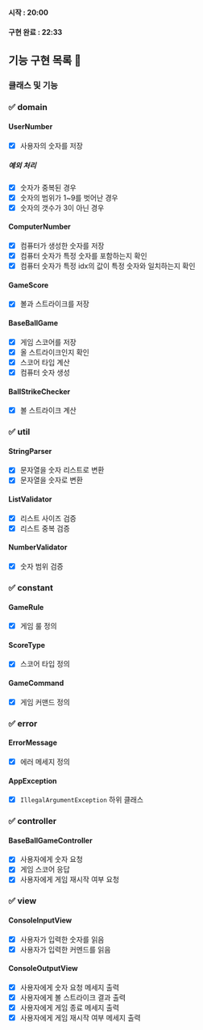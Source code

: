 

#### 시작 : 20:00
#### 구현 완료 : 22:33

## 기능 구현 목록 📝

### 클래스 및 기능

### ✅ domain

#### UserNumber
- [X] 사용자의 숫자를 저장

##### 예외 처리
- [X] 숫자가 중복된 경우
- [X] 숫자의 범위가 1~9를 벗어난 경우
- [X] 숫자의 갯수가 3이 아닌 경우

#### ComputerNumber
- [X] 컴퓨터가 생성한 숫자를 저장
- [X] 컴퓨터 숫자가 특정 숫자를 포함하는지 확인
- [X] 컴퓨터 숫자가 특정 idx의 값이 특정 숫자와 일치하는지 확인

#### GameScore
- [X] 볼과 스트라이크를 저장

#### BaseBallGame
- [X] 게임 스코어를 저장
- [X] 올 스트라이크인지 확인
- [X] 스코어 타입 계산
- [X] 컴퓨터 숫자 생성

#### BallStrikeChecker
- [X] 볼 스트라이크 계산

### ✅ util

#### StringParser
- [X] 문자열을 숫자 리스트로 변환
- [X] 문자열을 숫자로 변환

#### ListValidator
- [X] 리스트 사이즈 검증
- [X] 리스트 중복 검증

#### NumberValidator
- [X] 숫자 범위 검증

### ✅ constant
#### GameRule
- [X] 게임 룰 정의

#### ScoreType
- [X] 스코어 타입 정의

#### GameCommand
- [X] 게임 커맨드 정의

### ✅ error

#### ErrorMessage
- [X] 에러 메세지 정의

#### AppException
- [X] `IllegalArgumentException` 하위 클래스

### ✅ controller

#### BaseBallGameController
- [X] 사용자에게 숫자 요청
- [X] 게임 스코어 응답
- [X] 사용자에게 게임 재시작 여부 요청 

### ✅ view

#### ConsoleInputView
- [X] 사용자가 입력한 숫자를 읽음
- [X] 사용자가 입력한 커멘드를 읽음

#### ConsoleOutputView
- [X] 사용자에게 숫자 요청 메세지 출력
- [X] 사용자에게 볼 스트라이크 결과 출력
- [X] 사용자에게 게임 종료 메세지 출력
- [X] 사용자에게 게임 재시작 여부 메세지 출력
